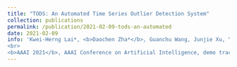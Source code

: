 ```yaml
---
title: "TODS: An Automated Time Series Outlier Detection System"
collection: publications
permalink: /publication/2021-02-09-tods-an-automated
date: 2021-02-09
info: 'Kwei-Herng Lai*, <b>Daochen Zha*</b>, Guanchu Wang, Junjie Xu, Yue Zhao, Devesh Kumar, Yile Chen, Purav Zumkhawaka, Minyang Wan, Diego Martinez, Xia Hu
<br>
<b>AAAI 2021</b>, AAAI Conference on Artificial Intelligence, demo track'
---
```


